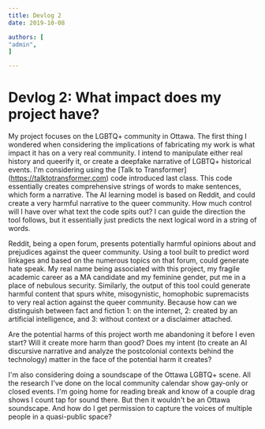 ```yaml
---
title: Devlog 2 
date: 2019-10-08

authors: [
"admin",
]

---
```


# Devlog 2: What impact does my project have?

My project focuses on the LGBTQ+ community in Ottawa. The first thing I wondered when considering the implications of fabricating my work is what impact it has on a very real community. I intend to manipulate either real history and queerify it, or create a deepfake narrative of LGBTQ+ historical events. I'm considering using the [Talk to Transformer] (https://talktotransformer.com) code introduced last class. This code essentially creates comprehensive strings of words to make sentences, which form a narrative. The AI learning model is based on Reddit, and could create a very harmful narrative to the queer community. How much control will I have over what text the code spits out? I can guide the direction the tool follows, but it essentially just predicts the next logical word in a string of words. 

Reddit, being a open forum, presents potentially harmful opinions about and prejudices against the queer community. Using a tool built to predict word linkages and based on the numerous topics on that forum, could generate hate speak. My real name being associated with this project, my fragile academic career as a MA candidate and my feminine gender, put me in a place of nebulous security. Similarly, the output of this tool could generate harmful content that spurs white, misogynistic, homophobic supremacists to very real action against the queer community. Because how can we distinguish between fact and fiction 1: on the internet, 2: created by an artificial intelligence, and 3: without context or a disclaimer attached.

Are the potential harms of this project worth me abandoning it before I even start? Will it create more harm than good? Does my intent (to create an AI discursive narrative and analyze the postcolonial contexts behind the technology) matter in the face of the potential harm it creates? 

I'm also considering doing a soundscape of the Ottawa LGBTQ+ scene. All the research I've done on the local community calendar show gay-only or closed events. I'm going home for reading break and know of a couple drag shows I count tap for sound there. But then it wouldn't be an Ottawa soundscape. And how do I get permission to capture the voices of multiple people in a quasi-public space?
